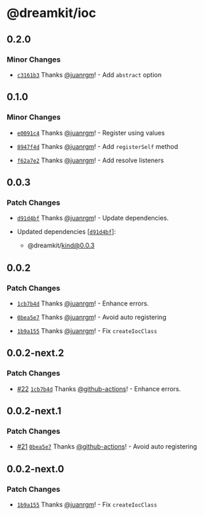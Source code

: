 # @dreamkit/ioc

## 0.2.0

### Minor Changes

- [`c3161b3`](https://github.com/swordev/dreamkit/commit/c3161b3431e5a9373879d5c7c862143d179ee656) Thanks [@juanrgm](https://github.com/juanrgm)! - Add `abstract` option

## 0.1.0

### Minor Changes

- [`e0091c4`](https://github.com/swordev/dreamkit/commit/e0091c4ed12226fd69dfeb6c2a05d967cb3ab101) Thanks [@juanrgm](https://github.com/juanrgm)! - Register using values

- [`8947f4d`](https://github.com/swordev/dreamkit/commit/8947f4d573c82103e9bb3c1dacc004985abf7c17) Thanks [@juanrgm](https://github.com/juanrgm)! - Add `registerSelf` method

- [`f62a7e2`](https://github.com/swordev/dreamkit/commit/f62a7e2689639f4a15f1d948531554d7f1e3f3fb) Thanks [@juanrgm](https://github.com/juanrgm)! - Add resolve listeners

## 0.0.3

### Patch Changes

- [`d91d4bf`](https://github.com/swordev/dreamkit/commit/d91d4bf13150ac7cb49228cf9ab31983b96f5214) Thanks [@juanrgm](https://github.com/juanrgm)! - Update dependencies.

- Updated dependencies [[`d91d4bf`](https://github.com/swordev/dreamkit/commit/d91d4bf13150ac7cb49228cf9ab31983b96f5214)]:
  - @dreamkit/kind@0.0.3

## 0.0.2

### Patch Changes

- [`1cb7b4d`](https://github.com/swordev/dreamkit/commit/1cb7b4da8f66a0c961f9bd4186218c7edd780869) Thanks [@juanrgm](https://github.com/juanrgm)! - Enhance errors.

- [`0bea5e7`](https://github.com/swordev/dreamkit/commit/0bea5e79bef4d858b2f23dcf0d94c41bffe37721) Thanks [@juanrgm](https://github.com/juanrgm)! - Avoid auto registering

- [`1b9a155`](https://github.com/swordev/dreamkit/commit/1b9a155e04bf6c51e0a806a7fc1729bb0eba6434) Thanks [@juanrgm](https://github.com/juanrgm)! - Fix `createIocClass`

## 0.0.2-next.2

### Patch Changes

- [#22](https://github.com/swordev/dreamkit/pull/22) [`1cb7b4d`](https://github.com/swordev/dreamkit/commit/1cb7b4da8f66a0c961f9bd4186218c7edd780869) Thanks [@github-actions](https://github.com/apps/github-actions)! - Enhance errors.

## 0.0.2-next.1

### Patch Changes

- [#21](https://github.com/swordev/dreamkit/pull/21) [`0bea5e7`](https://github.com/swordev/dreamkit/commit/0bea5e79bef4d858b2f23dcf0d94c41bffe37721) Thanks [@github-actions](https://github.com/apps/github-actions)! - Avoid auto registering

## 0.0.2-next.0

### Patch Changes

- [`1b9a155`](https://github.com/swordev/dreamkit/commit/1b9a155e04bf6c51e0a806a7fc1729bb0eba6434) Thanks [@juanrgm](https://github.com/juanrgm)! - Fix `createIocClass`

